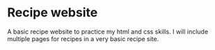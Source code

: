 # Recipe website
A basic recipe website to practice my html and css skills. I will include multiple pages for recipes in a very basic recipe site. 
